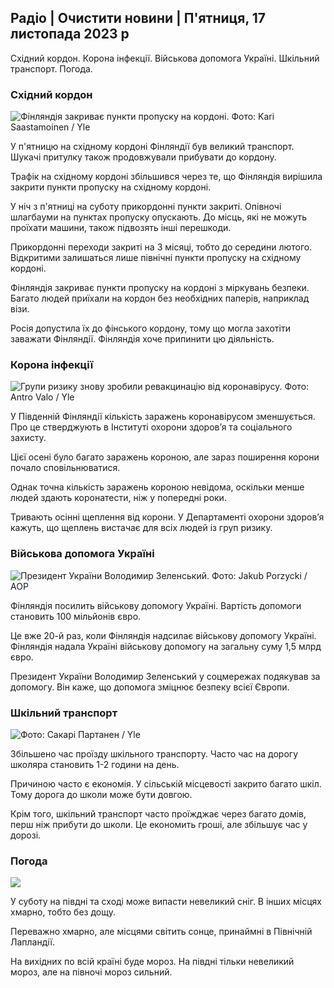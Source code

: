 ## Радіо \| Очистити новини \| П'ятниця, 17 листопада 2023 р

Східний кордон. Корона інфекції. Військова допомога Україні. Шкільний транспорт. Погода.

### Східний кордон

![Фінляндія закриває пункти пропуску на кордоні. Фото: Kari Saastamoinen / Yle](https://images.cdn.yle.fi/image/upload/c_crop,h_2908,w_5178,x_0,y_0/ar_1.7777777777777777,c_fill,g_faces,h_675,w_1200/dpr_1.0/q_auto:eco/f_auto/fl_lossy/v1699908616/39-1200025655285565477b)

У п'ятницю на східному кордоні Фінляндії був великий транспорт. Шукачі притулку також продовжували прибувати до кордону.

Трафік на східному кордоні збільшився через те, що Фінляндія вирішила закрити пункти пропуску на східному кордоні.

У ніч з п'ятниці на суботу прикордонні пункти закриті. Опівночі шлагбауми на пунктах пропуску опускають. До місць, які не можуть проїхати машини, також підвозять інші перешкоди.

Прикордонні переходи закриті на 3 місяці, тобто до середини лютого. Відкритими залишаться лише північні пункти пропуску на східному кордоні.

Фінляндія закриває пункти пропуску на кордоні з міркувань безпеки. Багато людей приїхали на кордон без необхідних паперів, наприклад візи.

Росія допустила їх до фінського кордону, тому що могла захотіти заважати Фінляндії. Фінляндія хоче припинити цю діяльність.

### Корона інфекції

![Групи ризику знову зробили ревакцинацію від коронавірусу. Фото: Antro Valo / Yle](https://images.cdn.yle.fi/image/upload/c_crop,h_3247,w_5773,x_0,y_601/ar_1.7777777777777777,c_fill,g_faces,h_675,w_1200/dpr_1.0/q_auto:eco/f_auto/fl_lossy/v1699867130/39-11997076551e51acfff3)

У Південній Фінляндії кількість заражень коронавірусом зменшується. Про це стверджують в Інституті охорони здоров’я та соціального захисту.

Цієї осені було багато заражень короною, але зараз поширення корони почало сповільнюватися.

Однак точна кількість заражень короною невідома, оскільки менше людей здають коронатести, ніж у попередні роки.

Тривають осінні щеплення від корони. У Департаменті охорони здоров’я кажуть, що щеплень вистачає для всіх людей із груп ризику.

### Військова допомога Україні

![Президент України Володимир Зеленський. Фото: Jakub Porzycki / AOP](https://images.cdn.yle.fi/image/upload/c_crop,h_1393,w_2477,x_0,y_0/ar_1.7777777777777777,c_fill,g_faces,h_675,w_1200/dpr_1.0/q_auto:eco/f_auto/fl_lossy/v1696579988/39-1182210651fc13097ccb)

Фінляндія посилить військову допомогу Україні. Вартість допомоги становить 100 мільйонів євро.

Це вже 20-й раз, коли Фінляндія надсилає військову допомогу Україні. Фінляндія надала Україні військову допомогу на загальну суму 1,5 млрд євро.

Президент України Володимир Зеленський у соцмережах подякував за допомогу. Він каже, що допомога зміцнює безпеку всієї Європи.

### Шкільний транспорт

![ Фото: Сакарі Партанен / Yle](https://images.cdn.yle.fi/image/upload/c_crop,h_1494,w_2655,x_0,y_0/ar_1.777777777777777,c_fill,g_faces,h_675,w_1200/dpr_1.0/q_auto:eco/f_auto/fl_lossy/v1677057284/39-107608063f5dc988d5c3)

Збільшено час проїзду шкільного транспорту. Часто час на дорогу школяра становить 1-2 години на день.

Причиною часто є економія. У сільській місцевості закрито багато шкіл. Тому дорога до школи може бути довгою.

Крім того, шкільний транспорт часто проїжджає через багато домів, перш ніж прибути до школи. Це економить гроші, але збільшує час у дорозі.

### Погода

![](https://images.cdn.yle.fi/image/upload/c_crop,h_1080,w_1919,x_0,y_0/ar_1.7777777777777777,c_fill,g_faces,h_675,w_1200/dpr_1.0/q_auto:eco/f_auto/fl_lossy/v1700238427/39-120255565579437e32dc)

У суботу на півдні та сході може випасти невеликий сніг. В інших місцях хмарно, тобто без дощу.

Переважно хмарно, але місцями світить сонце, принаймні в Північній Лапландії.

На вихідних по всій країні буде мороз. На півдні тільки невеликий мороз, але на півночі мороз сильний.